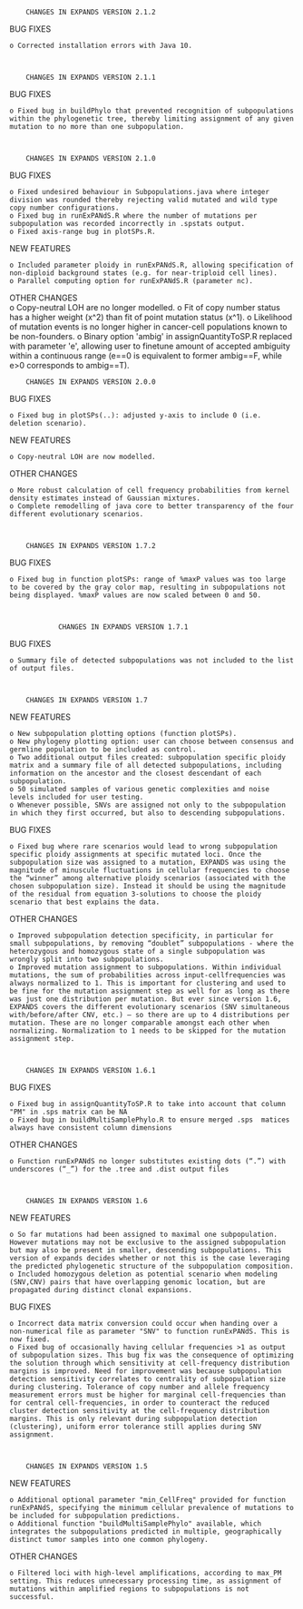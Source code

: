 		CHANGES IN EXPANDS VERSION 2.1.2

BUG FIXES

    o Corrected installation errors with Java 10.



		CHANGES IN EXPANDS VERSION 2.1.1

BUG FIXES

    o Fixed bug in buildPhylo that prevented recognition of subpopulations within the phylogenetic tree, thereby limiting assignment of any given mutation to no more than one subpopulation.



		CHANGES IN EXPANDS VERSION 2.1.0

BUG FIXES

    o Fixed undesired behaviour in Subpopulations.java where integer division was rounded thereby rejecting valid mutated and wild type copy number configurations.
    o Fixed bug in runExPANdS.R where the number of mutations per subpopulation was recorded incorrectly in .spstats output.
    o Fixed axis-range bug in plotSPs.R.

NEW FEATURES

    o Included parameter ploidy in runExPANdS.R, allowing specification of non-diploid background states (e.g. for near-triploid cell lines).
    o Parallel computing option for runExPANdS.R (parameter nc).

OTHER CHANGES	
    o Copy-neutral LOH are no longer modelled.
    o Fit of copy number status has a higher weight (x^2) than fit of point mutation status (x^1).
    o Likelihood of mutation events is no longer higher in cancer-cell populations known to be non-founders.
    o Binary option 'ambig' in assignQuantityToSP.R replaced with parameter 'e', allowing user to finetune amount of accepted ambiguity within a  continuous range (e==0 is equivalent to former ambig==F, while e>0 corresponds to ambig==T).



		CHANGES IN EXPANDS VERSION 2.0.0

BUG FIXES

    o Fixed bug in plotSPs(..): adjusted y-axis to include 0 (i.e. deletion scenario).

NEW FEATURES

    o Copy-neutral LOH are now modelled. 

OTHER CHANGES	

    o More robust calculation of cell frequency probabilities from kernel density estimates instead of Gaussian mixtures.
    o Complete remodelling of java core to better transparency of the four different evolutionary scenarios.


	
		CHANGES IN EXPANDS VERSION 1.7.2		
BUG FIXES

    o Fixed bug in function plotSPs: range of %maxP values was too large to be covered by the gray color map, resulting in subpopulations not being displayed. %maxP values are now scaled between 0 and 50.



                CHANGES IN EXPANDS VERSION 1.7.1
BUG FIXES

    o Summary file of detected subpopulations was not included to the list of output files.



		CHANGES IN EXPANDS VERSION 1.7


NEW FEATURES

    o New subpopulation plotting options (function plotSPs).
    o New phylogeny plotting option: user can choose between consensus and germline population to be included as control.
    o Two additional output files created: subpopulation specific ploidy matrix and a summary file of all detected subpopulations, including information on the ancestor and the closest descendant of each subpopulation.
    o 50 simulated samples of various genetic complexities and noise levels included for user testing.
    o Whenever possible, SNVs are assigned not only to the subpopulation in which they first occurred, but also to descending subpopulations.

BUG FIXES

    o Fixed bug where rare scenarios would lead to wrong subpopulation specific ploidy assignments at specific mutated loci. Once the subpopulation size was assigned to a mutation, EXPANDS was using the magnitude of minuscule fluctuations in cellular frequencies to choose the “winner” among alternative ploidy scenarios (associated with the chosen subpopulation size). Instead it should be using the magnitude of the residual from equation 3-solutions to choose the ploidy scenario that best explains the data.
 

OTHER CHANGES

    o Improved subpopulation detection specificity, in particular for small subpopulations, by removing “doublet” subpopulations - where the heterozygous and homozygous state of a single subpopulation was wrongly split into two subpopulations.
    o Improved mutation assignment to subpopulations. Within individual mutations, the sum of probabilities across input-cellfrequencies was always normalized to 1. This is important for clustering and used to be fine for the mutation assignment step as well for as long as there was just one distribution per mutation. But ever since version 1.6, EXPANDS covers the different evolutionary scenarios (SNV simultaneous with/before/after CNV, etc.) – so there are up to 4 distributions per mutation. These are no longer comparable amongst each other when normalizing. Normalization to 1 needs to be skipped for the mutation assignment step.



		CHANGES IN EXPANDS VERSION 1.6.1

BUG FIXES

    o Fixed bug in assignQuantityToSP.R to take into account that column "PM" in .sps matrix can be NA
    o Fixed bug in buildMultiSamplePhylo.R to ensure merged .sps  matices always have consistent column dimensions

OTHER CHANGES

    o Function runExPANdS no longer substitutes existing dots (“.”) with underscores (“_”) for the .tree and .dist output files 



		CHANGES IN EXPANDS VERSION 1.6


NEW FEATURES

    o So far mutations had been assigned to maximal one subpopulation. However mutations may not be exclusive to the assigned subpopulation but may also be present in smaller, descending subpopulations. This version of expands decides whether or not this is the case leveraging the predicted phylogenetic structure of the subpopulation composition. 
    o Included homozygous deletion as potential scenario when modeling (SNV,CNV) pairs that have overlapping genomic location, but are propagated during distinct clonal expansions. 

BUG FIXES

    o Incorrect data matrix conversion could occur when handing over a non-numerical file as parameter "SNV" to function runExPANdS. This is now fixed.
    o Fixed bug of occasionally having cellular frequencies >1 as output of subpopulation sizes. This bug fix was the consequence of optimizing the solution through which sensitivity at cell-frequency distribution margins is improved. Need for improvement was because subpopulation detection sensitivity correlates to centrality of subpopulation size during clustering. Tolerance of copy number and allele frequency measurement errors must be higher for marginal cell-frequencies than for central cell-frequencies, in order to counteract the reduced cluster detection sensitivity at the cell-frequency distribution margins. This is only relevant during subpopulation detection (clustering), uniform error tolerance still applies during SNV assignment.



		CHANGES IN EXPANDS VERSION 1.5


NEW FEATURES

    o Additional optional parameter "min_CellFreq" provided for function runExPANdS, specifying the minimum cellular prevalence of mutations to be included for subpopulation predictions.
    o Additional function "buildMultiSamplePhylo" available, which integrates the subpopulations predicted in multiple, geographically distinct tumor samples into one common phylogeny.


OTHER CHANGES

    o Filtered loci with high-level amplifications, according to max_PM setting. This reduces unnecessary processing time, as assignment of mutations within amplified regions to subpopulations is not successful.
